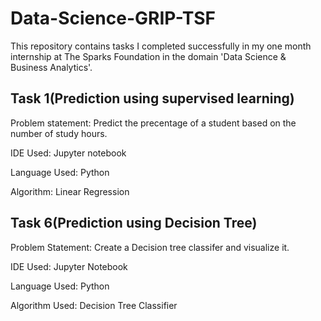# Data-Science-GRIP-TSF

This repository contains tasks I completed successfully in my one month internship at The Sparks Foundation in the domain 'Data Science & Business Analytics'.


## Task 1(Prediction using supervised learning)
Problem statement:
Predict the precentage of a student based on the number of study hours.

IDE Used: Jupyter notebook

Language Used: Python

Algorithm: Linear Regression


## Task 6(Prediction using Decision Tree)
Problem Statement: 
Create a Decision tree classifer and visualize it.

IDE Used: Jupyter Notebook

Language Used: Python

Algorithm Used: Decision Tree Classifier
